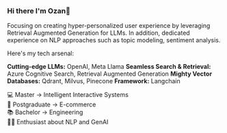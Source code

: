 ### Hi there I'm Ozan👋

Focusing on creating hyper-personalized user experience by leveraging Retrieval Augmented Generation for LLMs. In addition, dedicated experience on NLP approaches such as topic modeling, sentiment analysis.

Here's my tech arsenal:

**Cutting-edge LLMs:** OpenAI, Meta Llama
**Seamless Search & Retrieval:** Azure Cognitive Search, Retrieval Augmented Generation
**Mighty Vector Databases:** Qdrant, Milvus, Pinecone
**Framework:** Langchain

💻 Master -> Intelligent Interactive Systems <br>
🎒 Postgraduate -> E-commerce <br>
📚 Bachelor -> Engineering <br>
👨‍💻 Enthusiast about NLP and GenAI



